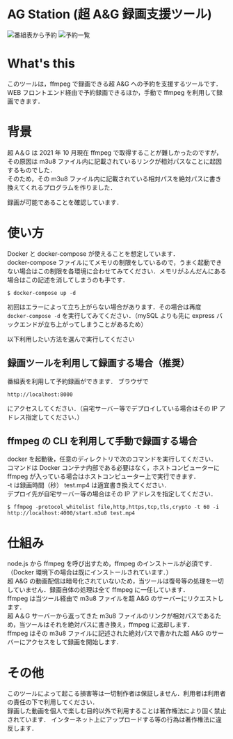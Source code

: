 # AG Station (超 A&G 録画支援ツール)

![番組表から予約](https://work.takonasu.net/AGStation-1.png)
![予約一覧](https://work.takonasu.net/AGStation-2.png)

# What's this

このツールは，ffmpeg で録画できる超 A&G への予約を支援するツールです．  
WEB フロントエンド経由で予約録画できるほか，手動で ffmpeg を利用して録画できます．

# 背景

超 A＆G は 2021 年 10 月現在 ffmpeg で取得することが難しかったのですが，  
その原因は m3u8 ファイル内に記載されているリンクが相対パスなことに起因するものでした．  
そのため，その m3u8 ファイル内に記載されている相対パスを絶対パスに書き換えてくれるプログラムを作りました．

録画が可能であることを確認しています．

# 使い方

Docker と docker-compose が使えることを想定しています．  
docker-compose ファイルにてメモリの制限をしているので，うまく起動できない場合はこの制限を各環境に合わせてみてください．メモリがふんだんにある場合はこの記述を消してしまうのも手です．

```
$ docker-compose up -d
```

初回はエラーによって立ち上がらない場合があります．その場合は再度 ` docker-compose -d` を実行してみてください．（mySQL よりも先に express バックエンドが立ち上がってしまうことがあるため）

以下利用したい方法を選んで実行してください

## 録画ツールを利用して録画する場合（推奨）

番組表を利用して予約録画ができます．
ブラウザで

```
http://localhost:8000
```

にアクセスしてください．（自宅サーバー等でデプロイしている場合はその IP アドレス指定してください．）

## ffmpeg の CLI を利用して手動で録画する場合

docker を起動後，任意のディレクトリで次のコマンドを実行してください．  
コマンドは Docker コンテナ内部である必要はなく，ホストコンピューターに ffmpeg が入っている場合はホストコンピューター上で実行できます．  
-t は録画時間（秒） test.mp4 は適宜書き換えてください．  
デプロイ先が自宅サーバー等の場合はその IP アドレスを指定してください．

```
$ ffmpeg -protocol_whitelist file,http,https,tcp,tls,crypto -t 60 -i http://localhost:4000/start.m3u8 test.mp4
```

# 仕組み

node.js から ffmpeg を呼び出すため，ffmpeg のインストールが必須です．（Docker 環境下の場合は既にインストールされています．）  
超 A&G の動画配信は暗号化されていないため，当ツールは復号等の処理を一切していません．録画自体の処理は全て ffmpeg に一任しています．  
ffmpeg は当ツール経由で m3u8 ファイルを超 A&G のサーバーにリクエストします．  
超 A＆G サーバーから返ってきた m3u8 ファイルのリンクが相対パスであるため，当ツールはそれを絶対パスに書き換え，ffmpeg に返却します．  
ffmpeg はその m3u8 ファイルに記述された絶対パスで書かれた超 A&G のサーバーにアクセスをして録画を開始します．

# その他

このツールによって起こる損害等は一切制作者は保証しません．利用者は利用者の責任の下で利用してください．  
録画した動画を個人で楽しむ目的以外で利用することは著作権法により固く禁止されています． インターネット上にアップロードする等の行為は著作権法に違反します．
